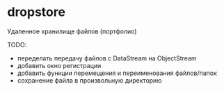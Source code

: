 # dropstore
Удаленное хранилище файлов (портфолио)

TODO:
* переделать передачу файлов с DataStream на ObjectStream
* добавить окно регистрации
* добавить функции перемещения и переименования файлов/папок
* сохранение файла в произвольную директорию

